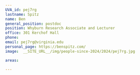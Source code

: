 ```yaml
---
UVA_id: pej7rg
lastname: Spitz
name: Ben
general_position: postdoc
position: Whyburn Research Associate and Lecturer
office: 301 Kerchof Hall
phone:
email: pej7rg@virginia.edu
personal_page: https://benspitz.com/
image:  __SITE_URL__/img/people-since-2024/2024/pej7rg.jpg

areas:

---
```

